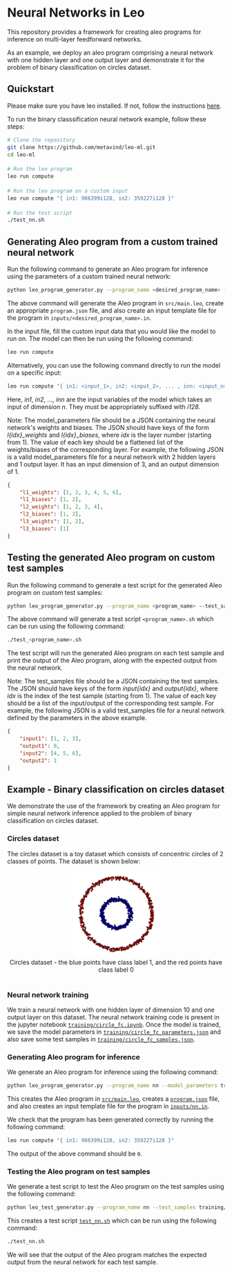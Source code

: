 # Neural Networks in Leo

This repository provides a framework for creating aleo programs for inference on multi-layer feedforward networks.

As an example, we deploy an aleo program comprising a neural network with one hidden layer and one output layer and demonstrate it for the problem of binary classification on circles dataset.

## Quickstart

Please make sure you have leo installed. If not, follow the instructions [here](https://developer.aleo.org/leo/installation).

To run the binary classsification neural network example, follow these steps:

```sh
# Clone the repository
git clone https://github.com/metavind/leo-ml.git
cd leo-ml

# Run the leo program
leo run compute

# Run the leo program on a custom input
leo run compute "{ in1: 966399i128, in2: 359227i128 }"

# Run the test script
./test_nn.sh
```

## Generating Aleo program from a custom trained neural network

Run the following command to generate an Aleo program for inference using the parameters of a custom trained neural network:

```sh
python leo_program_generator.py --program_name <desired_program_name> --model_parameters <path_to_model_parameters>
```

The above command will generate the Aleo program in `src/main.leo`, create an appropriate `program.json` file, and also create an input template file for the program in `inputs/<desired_program_name>.in`.

In the input file, fill the custom input data that you would like the model to run on. The model can then be run using the following command:

```sh
leo run compute
```

Alternatively, you can use the following command directly to run the model on a specific input:

```sh
leo run compute "{ in1: <input_1>, in2: <input_2>, ... , inn: <input_n> } }"
```

Here, *in1*, *in2*, ..., *inn* are the input variables of the model which takes an input of dimension *n*. They must be appropriately suffixed with *i128*.

Note: The model_parameters file should be a JSON containing the neural network's weights and biases. The JSON should have keys of the form *l\{idx}_weights* and *l\{idx}_biases*, where *idx* is the layer number (starting from 1). The value of each key should be a flattened list of the weights/biases of the corresponding layer. For example, the following JSON is a valid model_parameters file for a neural network with 2 hidden layers and 1 output layer. It has an input dimension of 3, and an output dimension of 1.

```json
{
    "l1_weights": [1, 2, 3, 4, 5, 6],
    "l1_biases": [1, 2],
    "l2_weights": [1, 2, 3, 4],
    "l2_biases": [1, 2],
    "l3_weights": [1, 2],
    "l3_biases": [1]
}
```

## Testing the generated Aleo program on custom test samples

Run the following command to generate a test script for the generated Aleo program on custom test samples:

```sh
python leo_program_generator.py --program_name <program_name> --test_samples <path_to_test_samples>
```

The above command will generate a test script `<program_name>.sh` which can be run using the following command:

```sh
./test_<program_name>.sh
```

The test script will run the generated Aleo program on each test sample and print the output of the Aleo program, along with the expected output from the neural network.

Note: The test_samples file should be a JSON containing the test samples. The JSON should have keys of the form *input{idx}* and *output{idx}*, where *idx* is the index of the test sample (starting from 1). The value of each key should be a list of the input/output of the corresponding test sample. For example, the following JSON is a valid test_samples file for a neural network defined by the parameters in the above example.

```json
{
    "input1": [1, 2, 3],
    "output1": 0,
    "input2": [4, 5, 6],
    "output2": 1
}
```

## Example - Binary classification on circles dataset

We demonstrate the use of the framework by creating an Aleo program for simple neural network inference applied to the problem of binary classification on circles dataset. 

### Circles dataset

The circles dataset is a toy dataset which consists of concentric circles of 2 classes of points. The dataset is shown below:

<center><img src="training/circle_fc_visualization.png" width="200" height="200"></center>

<center>Circles dataset - the blue points have class label 1, and the red points have class label 0</center>
&nbsp;

### Neural network training

We train a neural network with one hidden layer of dimension 10 and one output layer on this dataset. The neural network training code is present in the jupyter notebook [`training/circle_fc.ipynb`](training/circle_fc.ipynb). Once the model is trained, we save the model parameters in [`training/circle_fc_parameters.json`](training/circle_fc_parameters.json) and also save some test samples in [`training/circle_fc_samples.json`](training/circle_fc_samples.json).

### Generating Aleo program for inference

We generate an Aleo program for inference using the following command:

```sh
python leo_program_generator.py --program_name nn --model_parameters training/circle_fc_parameters.json
```

This creates the Aleo program in [`src/main.leo`](src/main.leo), creates a [`program.json`](program.json) file, and also creates an input template file for the program in [`inputs/nn.in`](inputs/nn.in).

We check that the program has been generated correctly by running the following command:

```sh
leo run compute "{ in1: 966399i128, in2: 359227i128 }"
```

The output of the above command should be `0`.

### Testing the Aleo program on test samples

We generate a test script to test the Aleo program on the test samples using the following command:

```sh
python leo_test_generator.py --program_name nn --test_samples training/circle_fc_samples.json 
```

This creates a test script [`test_nn.sh`](test_nn.sh) which can be run using the following command:

```sh
./test_nn.sh
```

We will see that the output of the Aleo program matches the expected output from the neural network for each test sample.